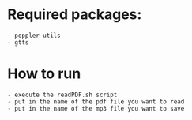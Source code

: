 # Required packages:
    - poppler-utils
    - gtts
# How to run
    - execute the readPDF.sh script
    - put in the name of the pdf file you want to read
    - put in the name of the mp3 file you want to save
    